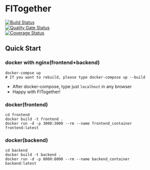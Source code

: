 # FITogether

[![Build Status](https://app.travis-ci.com/swsnu/swppfall2022-team4.svg?branch=develop)](https://app.travis-ci.com/swsnu/swppfall2022-team4)  
[![Quality Gate Status](https://sonarcloud.io/api/project_badges/measure?project=swsnu_swppfall2022-team4&metric=alert_status&branch=develop)](https://sonarcloud.io/summary/new_code?id=swsnu_swppfall2022-team4&branch=develop)  
[![Coverage Status](https://coveralls.io/repos/github/swsnu/swppfall2022-team4/badge.svg?branch=develop)](https://coveralls.io/github/swsnu/swppfall2022-team4?branch=develop&kill_cache=1)

## Quick Start
### docker with nginx(frontend+backend)
    docker-compse up
    # If you want to rebuild, please type docker-compose up --build
- After docker-compose, type just ```localhost``` in any browser
- Happy with FITogether!

### docker(frontend)
    cd frontend
    docker build -t frontend .
    docker run -d -p 3000:3000 --rm --name frontend_container frontend:latest
### docker(backend)
    cd backend
    docker build -t backend .
    docker run -d -p 8000:8000 --rm --name backend_container backend:latest
